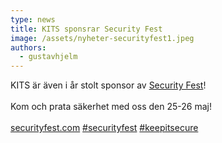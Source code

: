 ```yaml
---
type: news
title: KITS sponsrar Security Fest
image: /assets/nyheter-securityfest1.jpeg
authors:
  - gustavhjelm
---
```

KITS är även i år stolt sponsor av [Security Fest](https://www.linkedin.com/company/security-fest/)!\
\
Kom och prata säkerhet med oss den 25-26 maj!\
\
[securityfest.com](http://securityfest.com/) [\#securityfest](https://www.linkedin.com/feed/hashtag/?keywords=securityfest&highlightedUpdateUrns=urn%3Ali%3Aactivity%3A7039530677557424129) [\#keepitsecure](https://www.linkedin.com/feed/hashtag/?keywords=keepitsecure&highlightedUpdateUrns=urn%3Ali%3Aactivity%3A7039530677557424129)